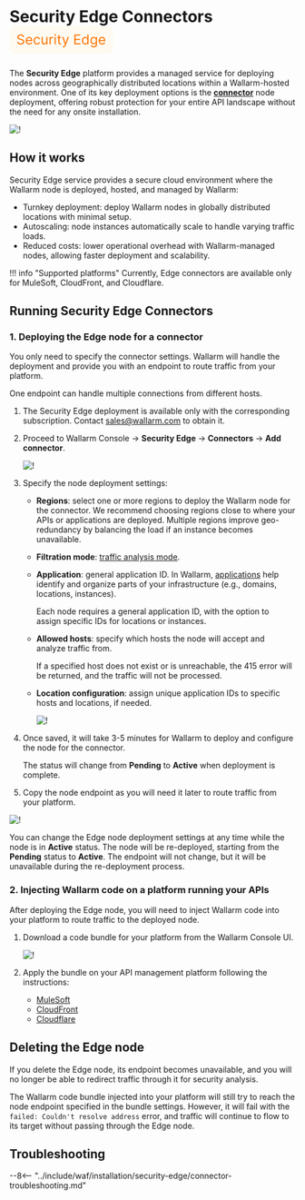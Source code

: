 [se-connector-setup-img]:           ../images/waf-installation/security-edge/connectors/setup-view.png
[filtration-mode-docs]:             ../admin-en/configure-wallarm-mode.md
[se-connector-hosts-locations-img]: ../images/waf-installation/security-edge/connectors/hosts-locations.png

# Security Edge Connectors <a href="../../../about-wallarm/subscription-plans/#security-edge"><img src="../../../images/security-edge-tag.svg" style="border: none;"></a>

The **Security Edge** platform provides a managed service for deploying nodes across geographically distributed locations within a Wallarm-hosted environment. One of its key deployment options is the [**connector**](connectors/overview.md) node deployment, offering robust protection for your entire API landscape without the need for any onsite installation.

![!](../images/waf-installation/security-edge/connectors/traffic-flow.png)

## How it works

Security Edge service provides a secure cloud environment where the Wallarm node is deployed, hosted, and managed by Wallarm:

* Turnkey deployment: deploy Wallarm nodes in globally distributed locations with minimal setup.
* Autoscaling: node instances automatically scale to handle varying traffic loads.
* Reduced costs: lower operational overhead with Wallarm-managed nodes, allowing faster deployment and scalability.

!!! info "Supported platforms"
    Currently, Edge connectors are available only for MuleSoft, CloudFront, and Cloudflare.

## Running Security Edge Connectors

### 1. Deploying the Edge node for a connector

You only need to specify the connector settings. Wallarm will handle the deployment and provide you with an endpoint to route traffic from your platform.

One endpoint can handle multiple connections from different hosts.

1. The Security Edge deployment is available only with the corresponding subscription. Contact sales@wallarm.com to obtain it.
1. Proceed to Wallarm Console → **Security Edge** → **Connectors** → **Add connector**.

    ![!][se-connector-setup-img]
1. Specify the node deployment settings:

    * **Regions**: select one or more regions to deploy the Wallarm node for the connector. We recommend choosing regions close to where your APIs or applications are deployed. Multiple regions improve geo-redundancy by balancing the load if an instance becomes unavailable.
    * **Filtration mode**: [traffic analysis mode][filtration-mode-docs].
    * **Application**: general application ID. In Wallarm, [applications](../user-guides/settings/applications.md) help identify and organize parts of your infrastructure (e.g., domains, locations, instances).
    
        Each node requires a general application ID, with the option to assign specific IDs for locations or instances.
    
    * **Allowed hosts**: specify which hosts the node will accept and analyze traffic from.

        If a specified host does not exist or is unreachable, the 415 error will be returned, and the traffic will not be processed.
    
    * **Location configuration**: assign unique application IDs to specific hosts and locations, if needed.

        ![!][se-connector-hosts-locations-img]
1. Once saved, it will take 3-5 minutes for Wallarm to deploy and configure the node for the connector.

    The status will change from **Pending** to **Active** when deployment is complete.
1. Copy the node endpoint as you will need it later to route traffic from your platform.

![!](../images/waf-installation/security-edge/connectors/copy-endpoint.png)

You can change the Edge node deployment settings at any time while the node is in **Active** status. The node will be re-deployed, starting from the **Pending** status to **Active**. The endpoint will not change, but it will be unavailable during the re-deployment process.

### 2. Injecting Wallarm code on a platform running your APIs

After deploying the Edge node, you will need to inject Wallarm code into your platform to route traffic to the deployed node.

1. Download a code bundle for your platform from the Wallarm Console UI.

    ![!](../images/waf-installation/security-edge/connectors/download-code-bundle.png)
1. Apply the bundle on your API management platform following the instructions:

    * [MuleSoft](connectors/mulesoft.md#2-obtain-and-upload-the-wallarm-policy-to-mulesoft-exchange)
    * [CloudFront](connectors/aws-lambda.md#2-obtain-and-deploy-the-wallarm-lambdaedge-functions)
    * [Cloudflare](connectors/cloudflare.md#2-obtain-and-deploy-the-wallarm-worker-code)

## Deleting the Edge node

If you delete the Edge node, its endpoint becomes unavailable, and you will no longer be able to redirect traffic through it for security analysis.

The Wallarm code bundle injected into your platform will still try to reach the node endpoint specified in the bundle settings. However, it will fail with the `failed: Couldn't resolve address` error, and traffic will continue to flow to its target without passing through the Edge node.

## Troubleshooting

--8<-- "../include/waf/installation/security-edge/connector-troubleshooting.md"
